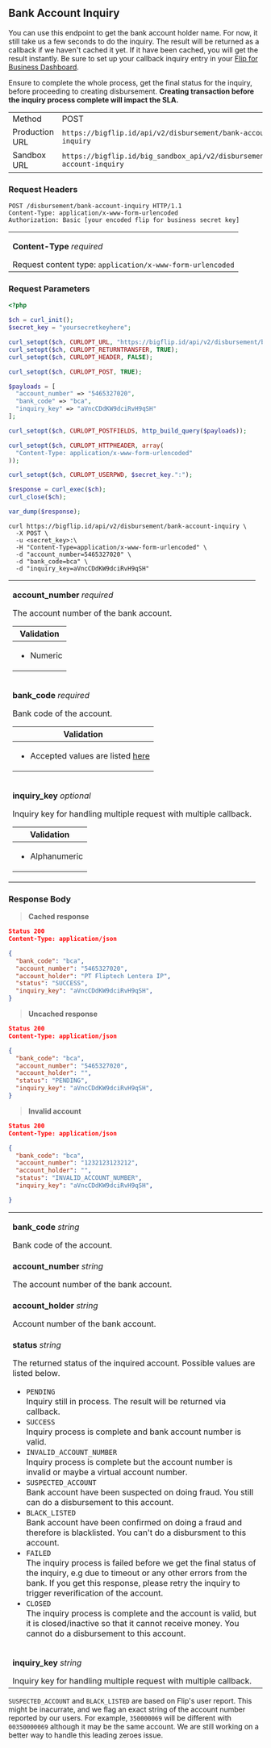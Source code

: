 <div></div>

## Bank Account Inquiry

You can use this endpoint to get the bank account holder name. For now, it still take us a few seconds to do the inquiry. The result will be returned as a callback if we haven't cached it yet. If it have been cached, you will get the result instantly. Be sure to set up your callback inquiry entry in your <a href="https://business.flip.id/settings/api-setting" target="_blank" rel="noopener noreferrer">Flip for Business Dashboard</a>.

<aside class="notice">
  <p>
    Ensure to complete the whole process, get the final status for the inquiry, before proceeding to creating disbursement. <strong>Creating transaction before the inquiry process complete will impact the SLA.</strong>
  </p>
</aside>

<table>
  <tbody>
    <tr>
      <td>Method</td>
      <td><span class="method post">POST</span></td>
    </tr>
    <tr>
      <td>Production URL</td>
      <td><code>https://bigflip.id/api/v2/disbursement/bank-account-inquiry</code></td>
    </tr>
    <tr>
      <td>Sandbox URL</td>
      <td><code>https://bigflip.id/big_sandbox_api/v2/disbursement/bank-account-inquiry</code></td>
    </tr>
  </tbody>
</table>

<h3 id="bank-account-inquiry-request-headers">Request Headers</h3>

```http
POST /disbursement/bank-account-inquiry HTTP/1.1
Content-Type: application/x-www-form-urlencoded
Authorization: Basic [your encoded flip for business secret key]
```

<table>
  <tbody>
    <tr>
      <td>
        <p><b>Content-Type</b> <em>required</em></p>
        Request content type: <code>application/x-www-form-urlencoded</code>
      </td>
    </tr>
  </tbody>
</table>

<h3 id="bank-account-inquiry-request-parameters">Request Parameters</h3>

```php
<?php

$ch = curl_init();
$secret_key = "yoursecretkeyhere";

curl_setopt($ch, CURLOPT_URL, "https://bigflip.id/api/v2/disbursement/bank-account-inquiry");
curl_setopt($ch, CURLOPT_RETURNTRANSFER, TRUE);
curl_setopt($ch, CURLOPT_HEADER, FALSE);

curl_setopt($ch, CURLOPT_POST, TRUE);

$payloads = [
  "account_number" => "5465327020",
  "bank_code" => "bca",
  "inquiry_key" => "aVncCDdKW9dciRvH9qSH"
];

curl_setopt($ch, CURLOPT_POSTFIELDS, http_build_query($payloads));

curl_setopt($ch, CURLOPT_HTTPHEADER, array(
  "Content-Type: application/x-www-form-urlencoded"
));

curl_setopt($ch, CURLOPT_USERPWD, $secret_key.":");

$response = curl_exec($ch);
curl_close($ch);

var_dump($response);
```

```shell
curl https://bigflip.id/api/v2/disbursement/bank-account-inquiry \
  -X POST \
  -u <secret_key>:\
  -H "Content-Type=application/x-www-form-urlencoded" \
  -d "account_number=5465327020" \
  -d "bank_code=bca" \
  -d "inquiry_key=aVncCDdKW9dciRvH9qSH"
```

<table>
  <tbody>
    <tr>
      <td>
        <p><b>account_number</b> <em>required</em></p>
        The account number of the bank account.
        <table class="validation-table">
          <thead>
            <tr>
              <th>Validation</th>
            </tr>
          </thead>
          <tbody>
            <tr>
              <td>
                <ul>
                  <li>Numeric</li>
                </ul>
              </td>
            </tr>
          </tbody>
        </table>
      </td>
    </tr>
    <tr>
      <td>
        <p><b>bank_code</b> <em>required</em></p>
        Bank code of the account.
        <table class="validation-table">
          <thead>
            <tr>
              <th>Validation</th>
            </tr>
          </thead>
          <tbody>
            <tr>
              <td>
                <ul>
                  <li>Accepted values are listed <a href="/docs/getting-started/destination-bank">here</a></li>
                </ul>
              </td>
            </tr>
          </tbody>
        </table>
      </td>
    </tr>
    <tr>
      <td>
        <p><b>inquiry_key</b> <em>optional</em></p>
        Inquiry key for handling multiple request with multiple callback.
        <table class="validation-table">
          <thead>
            <tr>
              <th>Validation</th>
            </tr>
          </thead>
          <tbody>
            <tr>
              <td>
                <ul>
                  <li>Alphanumeric</li>
                </ul>
              </td>
            </tr>
          </tbody>
        </table>
      </td>
    </tr>
  </tbody>
</table>

<h3 id="bank-account-inquiry-response-body">Response Body</h3>

> **Cached response**

```json
Status 200
Content-Type: application/json

{
  "bank_code": "bca",
  "account_number": "5465327020",
  "account_holder": "PT Fliptech Lentera IP",
  "status": "SUCCESS",
  "inquiry_key": "aVncCDdKW9dciRvH9qSH",
}
```

> **Uncached response**

```json
Status 200
Content-Type: application/json

{
  "bank_code": "bca",
  "account_number": "5465327020",
  "account_holder": "",
  "status": "PENDING",
  "inquiry_key": "aVncCDdKW9dciRvH9qSH",
}
```

> **Invalid account**

```json
Status 200
Content-Type: application/json

{
  "bank_code": "bca",
  "account_number": "1232123123212",
  "account_holder": "",
  "status": "INVALID_ACCOUNT_NUMBER",
  "inquiry_key": "aVncCDdKW9dciRvH9qSH",

}
```

<table>
  <tbody>
    <tr>
      <td>
        <p><b>bank_code</b> <em>string</em></p>
        Bank code of the account.
      </td>
    </tr>
    <tr>
      <td>
        <p><b>account_number</b> <em>string</em></p>
        The account number of the bank account.
      </td>
    </tr>
    <tr>
      <td>
        <p><b>account_holder</b> <em>string</em></p>
        Account number of the bank account.
      </td>
    </tr>
    <tr>
      <td>
        <p><b>status</b> <em>string</em></p>
        The returned status of the inquired account. Possible values are listed below.<br>
        <ul>
          <li><code>PENDING</code><br>Inquiry still in process. The result will be returned via callback.</li>
          <li><code>SUCCESS</code><br>Inquiry process is complete and bank account number is valid.</li>
          <li><code>INVALID_ACCOUNT_NUMBER</code><br>Inquiry process is complete but the account number is invalid or maybe a virtual account number.</li>
          <li><code>SUSPECTED_ACCOUNT</code><br>Bank account have been suspected on doing fraud. You still can do a disbursement to this account.</li>
          <li><code>BLACK_LISTED</code><br>Bank account have been confirmed on doing a fraud and therefore is blacklisted. You can't do a disbursment to this account.</li>
          <li><code>FAILED</code><br>The inquiry process is failed before we get the final status of the inquiry, e.g due to timeout or any other errors from the bank. If you get this response, please retry the inquiry to trigger reverification of the account.</li>
          <li><code>CLOSED</code><br>The inquiry process is complete and the account is valid, but it is closed/inactive so that it cannot receive money. You cannot do a disbursement to this account.</li>
        </ul>
      </td>
    </tr>
    <tr>
      <td>
        <p><b>inquiry_key</b> <em>string</em></p>
        Inquiry key for handling multiple request with multiple callback.
      </td>
    </tr>
  </tbody>
</table>

<aside class="danger">
  <p>
    <code class="prettyprint">SUSPECTED_ACCOUNT</code> and <code class="prettyprint">BLACK_LISTED</code> are based on Flip's user report.  This might be inacurrate, and we flag an exact string of the account number reported by our users. For example, <code class="prettyprint">350000069</code> will be different with <code class="prettyprint">00350000069</code> although it may be the same account. We are still working on a better way to handle this leading zeroes issue.
  </p>
</aside>
